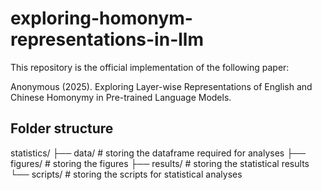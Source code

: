 # exploring-homonym-representations-in-llm
This repository is the official implementation of the following paper:

Anonymous (2025). Exploring Layer-wise Representations of English and Chinese Homonymy in Pre-trained Language Models.

## Folder structure
statistics/ 
├── data/                # storing the dataframe required for analyses
├── figures/             # storing the figures
├── results/             # storing the statistical results
└── scripts/             # storing the scripts for statistical analyses
